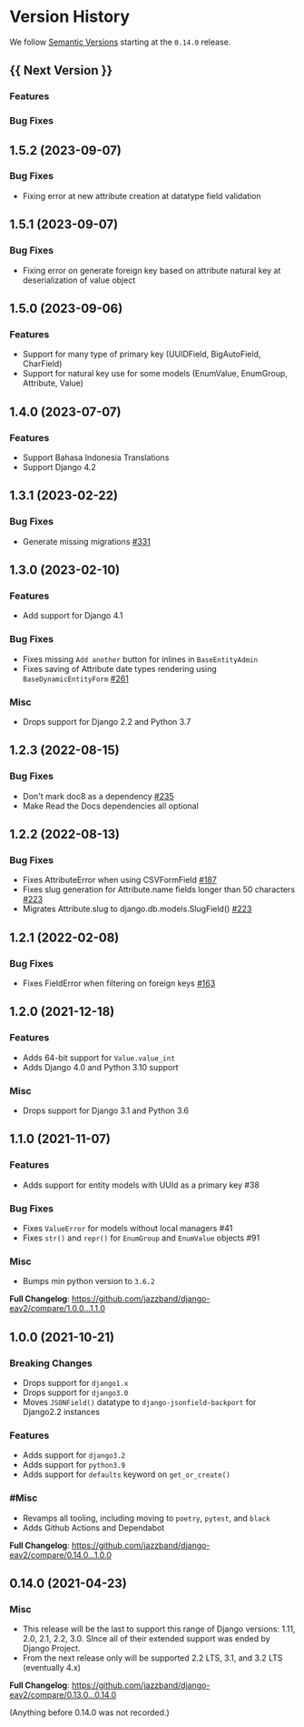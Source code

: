 # Version History

We follow [Semantic Versions](https://semver.org/) starting at the `0.14.0` release.

## {{ Next Version }}

### Features

### Bug Fixes

## 1.5.2 (2023-09-07)

### Bug Fixes

- Fixing error at new attribute creation at datatype field validation

## 1.5.1 (2023-09-07)

### Bug Fixes

- Fixing error on generate foreign key based on attribute natural key at deserialization of value object

## 1.5.0 (2023-09-06)

### Features

- Support for many type of primary key (UUIDField, BigAutoField, CharField)
- Support for natural key use for some models (EnumValue, EnumGroup, Attribute, Value)

## 1.4.0 (2023-07-07)

### Features

- Support Bahasa Indonesia Translations
- Support Django 4.2

## 1.3.1 (2023-02-22)

### Bug Fixes

- Generate missing migrations [#331](https://github.com/jazzband/django-eav2/issues/331)

## 1.3.0 (2023-02-10)

### Features

- Add support for Django 4.1

### Bug Fixes

- Fixes missing `Add another` button for inlines in `BaseEntityAdmin`
- Fixes saving of Attribute date types rendering using `BaseDynamicEntityForm` [#261](https://github.com/jazzband/django-eav2/issues/261)

### Misc

- Drops support for Django 2.2 and Python 3.7

## 1.2.3 (2022-08-15)

### Bug Fixes

- Don't mark doc8 as a dependency [#235](https://github.com/jazzband/django-eav2/issues/235)
- Make Read the Docs dependencies all optional

## 1.2.2 (2022-08-13)

### Bug Fixes

- Fixes AttributeError when using CSVFormField [#187](https://github.com/jazzband/django-eav2/issues/187)
- Fixes slug generation for Attribute.name fields longer than 50 characters [#223](https://github.com/jazzband/django-eav2/issues/223)
- Migrates Attribute.slug to django.db.models.SlugField() [#223](https://github.com/jazzband/django-eav2/issues/223)

## 1.2.1 (2022-02-08)

### Bug Fixes

- Fixes FieldError when filtering on foreign keys [#163](https://github.com/jazzband/django-eav2/issues/163)

## 1.2.0 (2021-12-18)

### Features

- Adds 64-bit support for `Value.value_int`
- Adds Django 4.0 and Python 3.10 support

### Misc

- Drops support for Django 3.1 and Python 3.6

## 1.1.0 (2021-11-07)

### Features

- Adds support for entity models with UUId as a primary key #38

### Bug Fixes

- Fixes `ValueError` for models without local managers #41
- Fixes `str()` and `repr()` for `EnumGroup` and `EnumValue` objects #91

### Misc

- Bumps min python version to `3.6.2`

**Full Changelog**: <https://github.com/jazzband/django-eav2/compare/1.0.0...1.1.0>

## 1.0.0 (2021-10-21)

### Breaking Changes

- Drops support for `django1.x`
- Drops support for `django3.0`
- Moves `JSONField()` datatype to `django-jsonfield-backport` for Django2.2 instances

### Features

- Adds support for `django3.2`
- Adds support for `python3.9`
- Adds support for `defaults` keyword on `get_or_create()`

### #Misc

- Revamps all tooling, including moving to `poetry`, `pytest`, and `black`
- Adds Github Actions and Dependabot

**Full Changelog**: <https://github.com/jazzband/django-eav2/compare/0.14.0...1.0.0>

## 0.14.0 (2021-04-23)

### Misc

- This release will be the last to support this range of Django versions: 1.11, 2.0, 2.1, 2.2, 3.0. SInce all of their extended support was ended by Django Project.
- From the next release only will be supported 2.2 LTS, 3.1, and 3.2 LTS (eventually 4.x)

**Full Changelog**: <https://github.com/jazzband/django-eav2/compare/0.13.0...0.14.0>

(Anything before 0.14.0 was not recorded.)
